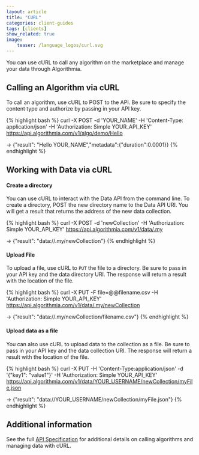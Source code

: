 ```yaml
---
layout: article
title: "CURL"
categories: client-guides
tags: [clients]
show_related: true
image:
    teaser: /language_logos/curl.svg
---
```


You can use cURL to call any algorithm on the marketplace and manage your data through Algorithmia.

## Calling an Algorithm via cURL

To call an algorithm, use cURL to POST to the API. Be sure to specify the content type and authorize by passing in your API key.

{% highlight bash %}
curl -X POST -d 'YOUR_NAME' -H 'Content-Type: application/json' -H 'Authorization: Simple YOUR_API_KEY' https://api.algorithmia.com/v1/algo/demo/Hello

-> {"result": "Hello YOUR_NAME","metadata":{"duration":0.0001}}
{% endhighlight %}


## Working with Data via cURL

#### Create a directory

You can use cURL to interact with the Data API from the command line.
To create a directory, POST the new directory name to the Data API URI.
You will get a result that returns the address of the new data collection.

{% highlight bash %}
curl -X POST -d 'newCollection' -H 'Authorization: Simple YOUR_API_KEY' https://api.algorithmia.com/v1/data/.my

-> {"result": "data://.my/newCollection"}
{% endhighlight %}

#### Upload File

To upload a file, use cURL to `PUT` the file to a directory.
Be sure to pass in your API key and the data directory URI.
The response will return a result with the location of the file.

{% highlight bash %}
curl -X PUT -F file=@@filename.csv -H 'Authorization: Simple YOUR_API_KEY' https://api.algorithmia.com/v1/data/.my/newCollection

-> {"result": "data://.my/newCollection/filename.csv"}
{% endhighlight %}


#### Upload data as a file

You can also use cURL to upload data to the collection as a file.
Be sure to pass in your API key and the data collection URI.
The response will return a result with the location of the file.

{% highlight bash %}
curl -X PUT -H 'Content-Type:application/json' -d '{"key1": "value1"}' -H 'Authorization: Simple YOUR_API_KEY' https://api.algorithmia.com/v1/data/YOUR_USERNAME/newCollection/myFile.json

-> {"result": "data://YOUR_USERNAME/newCollection/myFile.json"}
{% endhighlight %}


## Additional information

See the full [API Specification](http://docs.algorithmia.com/#api-specification) for additional details
on calling algorithms and managing data with cURL.
